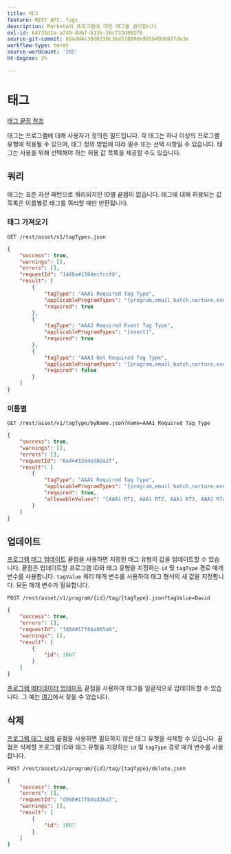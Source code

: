 ```yaml
---
title: 태그
feature: REST API, Tags
description: Marketo의 프로그램에 대한 태그를 관리합니다.
exl-id: 64731d1a-a749-4d6f-b336-16c733d002f0
source-git-commit: 66add4c38d0230c36d57009de985649bb67fde3e
workflow-type: tm+mt
source-wordcount: '205'
ht-degree: 2%

---
```


# 태그

[태그 끝점 참조](https://developer.adobe.com/marketo-apis/api/asset/#tag/Tags)

태그는 프로그램에 대해 사용자가 정의한 필드입니다. 각 태그는 하나 이상의 프로그램 유형에 적용될 수 있으며, 태그 정의 방법에 따라 필수 또는 선택 사항일 수 있습니다. 태그는 사용을 위해 선택해야 하는 허용 값 목록을 제공할 수도 있습니다.

## 쿼리

태그는 표준 자산 패턴으로 쿼리되지만 ID별 끝점이 없습니다. 태그에 대해 허용되는 값 목록은 이름별로 태그를 쿼리할 때만 반환됩니다.

### 태그 가져오기

```
GET /rest/asset/v1/tagTypes.json
```

```json
{
    "success": true,
    "warnings": [],
    "errors": [],
    "requestId": "1488a#1504ecfccf8",
    "result": [
        {
            "tagType": "AAA1 Required Tag Type",
            "applicableProgramTypes": "[program,email_batch,nurture,event,webinar]",
            "required": true
        },
        {
            "tagType": "AAA2 Required Event Tag Type",
            "applicableProgramTypes": "[event]",
            "required": true
        },
        {
            "tagType": "AAA3 Not Required Tag Type",
            "applicableProgramTypes": "[program,email_batch,nurture,event,webinar]",
            "required": false
        }
    ]
}
```

### 이름별

```
GET /rest/asset/v1/tagType/byName.json?name=AAA1 Required Tag Type
```

```json
{
    "success": true,
    "warnings": [],
    "errors": [],
    "requestId": "8a44#1504ed0da2f",
    "result": [
        {
            "tagType": "AAA1 Required Tag Type",
            "applicableProgramTypes": "[program,email_batch,nurture,event,webinar]",
            "required": true,
            "allowableValues": "[AAA1 RT1, AAA1 RT2, AAA1 RT3, AAA1 RT4]"
        }
    ]
}
```

## 업데이트

[프로그램 태그 업데이트](https://developer.adobe.com/marketo-apis/api/asset/#tag/Programs/operation/updateProgramUsingPOST) 끝점을 사용하면 지정된 태그 유형의 값을 업데이트할 수 있습니다. 끝점은 업데이트할 프로그램 ID와 태그 유형을 지정하는 `id` 및 `tagType` 경로 매개 변수를 사용합니다. `tagValue` 쿼리 매개 변수를 사용하여 태그 형식의 새 값을 지정합니다. 모든 매개 변수가 필요합니다.

```
POST /rest/asset/v1/program/{id}/tag/{tagType}.json?tagValue=David
```

```json
{
    "success": true,
    "errors": [],
    "requestId": "fd84#17f84a885a6",
    "warnings": [],
    "result": [
        {
            "id": 1067
        }
    ]
}
```

[프로그램 메타데이터 업데이트](https://developer.adobe.com/marketo-apis/api/asset/#tag/Programs/operation/updateProgramUsingPOST) 끝점을 사용하여 태그를 일괄적으로 업데이트할 수 있습니다. 그 예는 [여기](programs.md#update)에서 찾을 수 있습니다.

## 삭제

[프로그램 태그 삭제](https://developer.adobe.com/marketo-apis/api/asset/#tag/Programs/operation/deleteProgramUsingPOST) 끝점을 사용하면 필요하지 않은 태그 유형을 삭제할 수 있습니다. 끝점은 삭제할 프로그램 ID와 태그 유형을 지정하는 `id` 및 `tagType` 경로 매개 변수를 사용합니다.

```
POST /rest/asset/v1/program/{id}/tag/{tagType}/delete.json
```

```json
{
    "success": true,
    "errors": [],
    "requestId": "d998#17f84ad36a7",
    "warnings": [],
    "result": [
        {
            "id": 1067
        }
    ]
}
```
